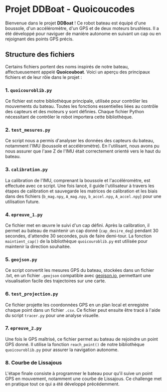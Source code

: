 # Projet DDBoat - Quoicoucodes

Bienvenue dans le projet **DDBoat** ! Ce robot bateau est équipé d'une boussole, d'un accéléromètre, d'un GPS et de deux moteurs brushless. Il a été développé pour naviguer de manière autonome en suivant un cap ou en rejoignant des points GPS précis.

## Structure des fichiers
Certains fichiers portent des noms inspirés de notre bateau, affectueusement appelé **Quoicouboat**. Voici un aperçu des principaux fichiers et de leur rôle dans le projet :

### 1. `quoicouroblib.py`
Ce fichier est notre bibliothèque principale, utilisée pour contrôler les mouvements du bateau. Toutes les fonctions essentielles liées au contrôle des capteurs et des moteurs y sont définies. Chaque fichier Python nécessitant de contrôler le robot importera cette bibliothèque.

### 2. `test_mesures.py`
Ce script nous a permis d'analyser les données des capteurs du bateau, notamment l'IMU (boussole et accéléromètre). En l'utilisant, nous avons pu nous assurer que l'axe Z de l'IMU était correctement orienté vers le haut du bateau.

### 3. `calibration.py`
La calibration de l'IMU, comprenant la boussole et l'accéléromètre, est effectuée avec ce script. Une fois lancé, il guide l'utilisateur à travers les étapes de calibration et sauvegarde les matrices de calibration et les biais dans des fichiers (`b_mag.npy`, `A_mag.npy`, `b_accel.npy`, `A_accel.npy`) pour une utilisation future.

### 4. `epreuve_1.py`
Ce fichier met en œuvre le suivi d'un cap défini. Après la calibration, il permet au bateau de maintenir un cap donné (`cap_desire_deg`) pendant 30 secondes, d'attendre 30 secondes, puis de faire demi-tour. La fonction `maintient_cap()` de la bibliothèque `quoicouroblib.py` est utilisée pour maintenir la direction souhaitée.

### 5. `geojson.py`
Ce script convertit les mesures GPS du bateau, stockées dans un fichier .txt, en un fichier `.geojson` compatible avec [geojson.io](https://geojson.io/), permettant une visualisation facile des trajectoires sur une carte.

### 6. `test_projection.py`
Ce fichier projette les coordonnées GPS en un plan local et enregistre chaque point dans un fichier `.csv`. Ce fichier peut ensuite être tracé à l'aide du script `tracer.py` pour une analyse visuelle.

### 7. `epreuve_2.py`
Une fois le GPS maîtrisé, ce fichier permet au bateau de rejoindre un point GPS donné. Il utilise la fonction `reach_point()` de notre bibliothèque `quoicouroblib.py` pour assurer la navigation autonome.

### 8. Courbe de Lissajous
L'étape finale consiste à programmer le bateau pour qu'il suive un point GPS en mouvement, notamment une courbe de Lissajous. Ce challenge met en pratique tout ce qui a été développé précédemment.


